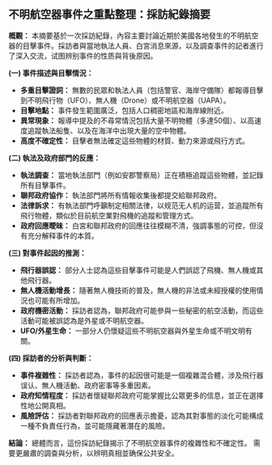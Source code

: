 ## 不明航空器事件之重點整理：採訪紀錄摘要

**概觀：** 本摘要基於一次採訪紀錄，內容主要討論近期於美國各地發生的不明航空器的目擊事件。採訪者與當地執法人員、白宮消息來源，以及調查事件的記者進行了深入交流，试图辨别事件的性质與背後原因。

**(一) 事件描述與目擊情況：**

*   **多重目擊證詞：** 無數的民眾和執法人員（包括警官、海岸守備隊）都報導目擊到不明飛行物（UFO）、無人機（Drone）或不明航空器（UAPA）。
*   **目擊地點：** 事件發生範圍廣泛，包括人口稠密地區和海岸線附近。
*   **異常現象：** 報導中提及的不尋常情況包括大量不明物體（多達50個）、以高速度追蹤執法船隻、以及在海洋中出現大量的空中物體。
*   **高度不確定性：** 目擊者無法確定這些物體的材質、動力來源或飛行方式。

**(二) 執法及政府部門的反應：**

*   **執法調查：** 當地執法部門（例如安郡警察局）正在積極追蹤這些物體，並記錄所有目擊事件。
*   **聯邦政府協作：** 執法部門將所有情報收集後都提交給聯邦政府。
*   **法律訴求：** 有執法部門呼籲制定相關法律，以规范无人机的运营，並追蹤所有飛行物體，類似於目前航空業對飛機的追蹤和管理方式。
*   **政府回應曖昧：** 白宮和聯邦政府的回應往往模糊不清，強調事態的可控，但沒有充分解释事件的本質。

**(三) 對事件起因的推測：**

*   **飛行器誤認：** 部分人士認為這些目擊事件可能是人們誤認了飛機、無人機或其他飛行器。
*   **無人機活動增長：** 隨著無人機技術的普及，無人機的非法或未經授權的使用情況也可能有所增加。
*   **政府機密活動：** 採訪者認為，聯邦政府可能參與一些秘密的航空活動，而這些活動可能被誤認為是外星或不明航空器。
*   **UFO/外星生命：** 一部分人仍懷疑這些不明航空器與外星生命或不明文明有關。

**(四) 採訪者的分析與判斷：**

*   **事件複雜性：**  採訪者認為，事件的起因很可能是一個複雜混合體，涉及飛行器误认、無人機活動、政府密事等多重因素。
*   **政府知情程度：** 採訪者懷疑聯邦政府可能掌握比公眾更多的信息，並正在選擇性地公開真相。
*   **風險評估：** 採訪者對聯邦政府的回應表示擔憂，認為其對事態的淡化可能構成一種不負責任行為，並可能隱藏著潛在的風險。



**結論：** 總體而言，這份採訪紀錄揭示了不明航空器事件的複雜性和不確定性。 需要更嚴肅的調查與分析，以辨明真相並确保公共安全。